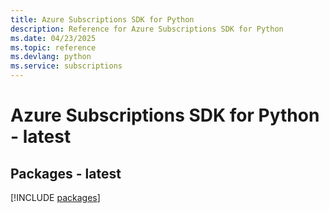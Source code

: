 ```yaml
---
title: Azure Subscriptions SDK for Python
description: Reference for Azure Subscriptions SDK for Python
ms.date: 04/23/2025
ms.topic: reference
ms.devlang: python
ms.service: subscriptions
---
```

# Azure Subscriptions SDK for Python - latest
## Packages - latest
[!INCLUDE [packages](subscriptions-index.md)]